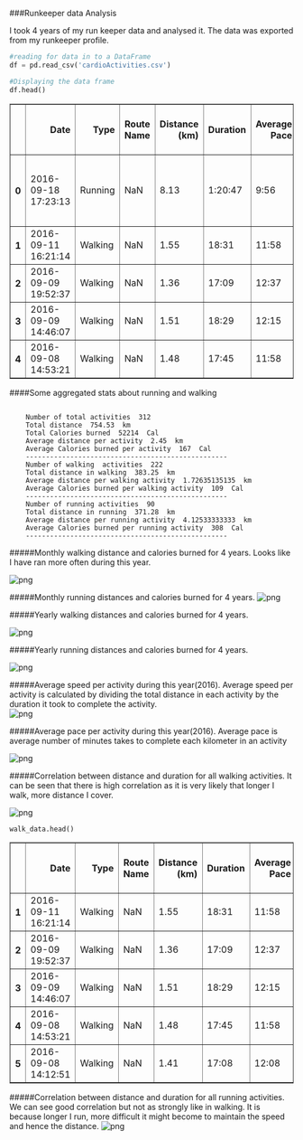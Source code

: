###Runkeeper data Analysis

I took 4 years of my run keeper data and analysed it. The data was exported from my runkeeper profile.

```python
#reading for data in to a DataFrame
df = pd.read_csv('cardioActivities.csv')

```

```python
#Displaying the data frame
df.head()
```




<div>
<table border="1" class="dataframe">
  <thead>
    <tr style="text-align: right;">
      <th></th>
      <th>Date</th>
      <th>Type</th>
      <th>Route Name</th>
      <th>Distance (km)</th>
      <th>Duration</th>
      <th>Average Pace</th>
      <th>Average Speed (km/h)</th>
      <th>Calories Burned</th>
      <th>Climb (m)</th>
      <th>Average Heart Rate (bpm)</th>
      <th>Notes</th>
      <th>GPX File</th>
    </tr>
  </thead>
  <tbody>
    <tr>
      <th>0</th>
      <td>2016-09-18 17:23:13</td>
      <td>Running</td>
      <td>NaN</td>
      <td>8.13</td>
      <td>1:20:47</td>
      <td>9:56</td>
      <td>6.04</td>
      <td>526.000000</td>
      <td>85.85</td>
      <td>NaN</td>
      <td>Slow and good run. Perfect weather.</td>
      <td>2016-09-18-1723.gpx</td>
    </tr>
    <tr>
      <th>1</th>
      <td>2016-09-11 16:21:14</td>
      <td>Walking</td>
      <td>NaN</td>
      <td>1.55</td>
      <td>18:31</td>
      <td>11:58</td>
      <td>5.01</td>
      <td>89.975704</td>
      <td>NaN</td>
      <td>NaN</td>
      <td>Walking</td>
      <td>NaN</td>
    </tr>
    <tr>
      <th>2</th>
      <td>2016-09-09 19:52:37</td>
      <td>Walking</td>
      <td>NaN</td>
      <td>1.36</td>
      <td>17:09</td>
      <td>12:37</td>
      <td>4.75</td>
      <td>84.963795</td>
      <td>NaN</td>
      <td>NaN</td>
      <td>Walking</td>
      <td>NaN</td>
    </tr>
    <tr>
      <th>3</th>
      <td>2016-09-09 14:46:07</td>
      <td>Walking</td>
      <td>NaN</td>
      <td>1.51</td>
      <td>18:29</td>
      <td>12:15</td>
      <td>4.90</td>
      <td>89.021055</td>
      <td>NaN</td>
      <td>NaN</td>
      <td>Walking</td>
      <td>NaN</td>
    </tr>
    <tr>
      <th>4</th>
      <td>2016-09-08 14:53:21</td>
      <td>Walking</td>
      <td>NaN</td>
      <td>1.48</td>
      <td>17:45</td>
      <td>11:58</td>
      <td>5.01</td>
      <td>88.066405</td>
      <td>NaN</td>
      <td>NaN</td>
      <td>Walking</td>
      <td>NaN</td>
    </tr>
  </tbody>
</table>
</div>


####Some aggregated stats about running and walking 
```

    Number of total activities  312
    Total distance  754.53  km
    Total Calories burned  52214  Cal
    Average distance per activity  2.45  km
    Average Calories burned per activity  167  Cal
    --------------------------------------------------
    Number of walking  activities  222
    Total distance in walking  383.25  km
    Average distance per walking activity  1.72635135135  km
    Average Calories burned per walking activity  109  Cal
    --------------------------------------------------
    Number of running activities  90
    Total distance in running  371.28  km
    Average distance per running activity  4.12533333333  km
    Average Calories burned per running activity  308  Cal
    --------------------------------------------------
```


#####Monthly walking distance and calories burned for 4 years. Looks like I have ran more often during this year. 

![png](output_3_0.png)


#####Monthly running distances and calories burned for 4 years. 
![png](output_4_0.png)



#####Yearly walking distances and calories burned for 4 years. 

![png](output_5_0.png)


#####Yearly running distances and calories burned for 4 years. 

![png](output_6_0.png)




#####Average speed per activity during this year(2016). Average speed per activity is calculated by dividing the total distance in each activity by the duration it took to complete the activity.  
![png](output_7_0.png)



#####Average pace per activity during this year(2016). Average pace is average number of minutes takes to complete each kilometer in an activity


![png](output_8_0.png)




#####Correlation between distance and duration for all walking activities. It can be seen that there is high correlation as it is very likely that longer I walk, more distance I cover.

![png](output_9_0.png)



```python
walk_data.head()
```




<div>
<table border="1" class="dataframe">
  <thead>
    <tr style="text-align: right;">
      <th></th>
      <th>Date</th>
      <th>Type</th>
      <th>Route Name</th>
      <th>Distance (km)</th>
      <th>Duration</th>
      <th>Average Pace</th>
      <th>Average Speed (km/h)</th>
      <th>Calories Burned</th>
      <th>Climb (m)</th>
      <th>Average Heart Rate (bpm)</th>
      <th>Notes</th>
      <th>GPX File</th>
    </tr>
  </thead>
  <tbody>
    <tr>
      <th>1</th>
      <td>2016-09-11 16:21:14</td>
      <td>Walking</td>
      <td>NaN</td>
      <td>1.55</td>
      <td>18:31</td>
      <td>11:58</td>
      <td>5.01</td>
      <td>89.975704</td>
      <td>NaN</td>
      <td>NaN</td>
      <td>Walking</td>
      <td>NaN</td>
    </tr>
    <tr>
      <th>2</th>
      <td>2016-09-09 19:52:37</td>
      <td>Walking</td>
      <td>NaN</td>
      <td>1.36</td>
      <td>17:09</td>
      <td>12:37</td>
      <td>4.75</td>
      <td>84.963795</td>
      <td>NaN</td>
      <td>NaN</td>
      <td>Walking</td>
      <td>NaN</td>
    </tr>
    <tr>
      <th>3</th>
      <td>2016-09-09 14:46:07</td>
      <td>Walking</td>
      <td>NaN</td>
      <td>1.51</td>
      <td>18:29</td>
      <td>12:15</td>
      <td>4.90</td>
      <td>89.021055</td>
      <td>NaN</td>
      <td>NaN</td>
      <td>Walking</td>
      <td>NaN</td>
    </tr>
    <tr>
      <th>4</th>
      <td>2016-09-08 14:53:21</td>
      <td>Walking</td>
      <td>NaN</td>
      <td>1.48</td>
      <td>17:45</td>
      <td>11:58</td>
      <td>5.01</td>
      <td>88.066405</td>
      <td>NaN</td>
      <td>NaN</td>
      <td>Walking</td>
      <td>NaN</td>
    </tr>
    <tr>
      <th>5</th>
      <td>2016-09-08 14:12:51</td>
      <td>Walking</td>
      <td>NaN</td>
      <td>1.41</td>
      <td>17:08</td>
      <td>12:08</td>
      <td>4.94</td>
      <td>68.973418</td>
      <td>NaN</td>
      <td>NaN</td>
      <td>Walking</td>
      <td>NaN</td>
    </tr>
  </tbody>
</table>
</div>




#####Correlation between distance and duration for all running activities. We can see good correlation but not as strongly like in walking. It is because longer I run, more difficult it might become to maintain the speed and hence the distance. 
![png](output_11_0.png)
